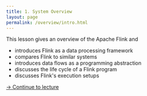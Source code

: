 ```yaml
---
title: 1. System Overview
layout: page
permalink: /overview/intro.html
---
```


This lesson gives an overview of the Apache Flink and 

- introduces Flink as a data processing framework
- compares Flink to similar systems
- introduces data flows as a programming abstraction
- discusses the life cycle of a Flink program
- discusses Flink's execution setups

[-> Continue to lecture]({{site.baseurl}}/overview/slides.html)